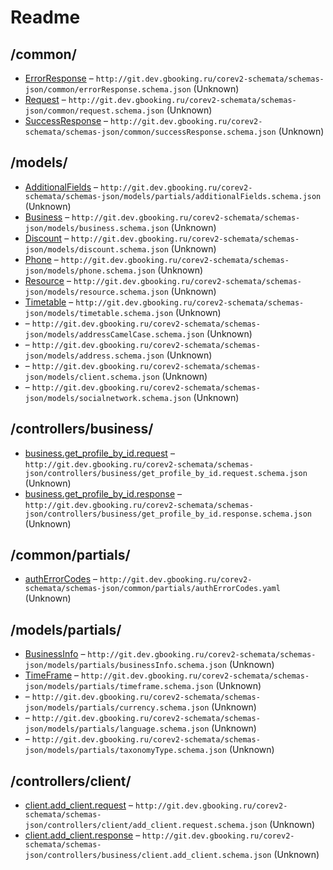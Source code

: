 

 # Readme



## /common/

* [ErrorResponse](./doc//common/errorResponse.schema.md) – `http://git.dev.gbooking.ru/corev2-schemata/schemas-json/common/errorResponse.schema.json` (Unknown)
* [Request](./doc//common/request.schema.md) – `http://git.dev.gbooking.ru/corev2-schemata/schemas-json/common/request.schema.json` (Unknown)
* [SuccessResponse](./doc//common/successResponse.schema.md) – `http://git.dev.gbooking.ru/corev2-schemata/schemas-json/common/successResponse.schema.json` (Unknown)

## /models/

* [AdditionalFields](./doc//models/additionalField.schema.md) – `http://git.dev.gbooking.ru/corev2-schemata/schemas-json/models/partials/additionalFields.schema.json` (Unknown)
* [Business](./doc//models/business.schema.md) – `http://git.dev.gbooking.ru/corev2-schemata/schemas-json/models/business.schema.json` (Unknown)
* [Discount](./doc//models/discount.schema.md) – `http://git.dev.gbooking.ru/corev2-schemata/schemas-json/models/discount.schema.json` (Unknown)
* [Phone](./doc//models/phone.schema.md) – `http://git.dev.gbooking.ru/corev2-schemata/schemas-json/models/phone.schema.json` (Unknown)
* [Resource](./doc//models/resource.schema.md) – `http://git.dev.gbooking.ru/corev2-schemata/schemas-json/models/resource.schema.json` (Unknown)
* [Timetable](./doc//models/timetable.schema.md) – `http://git.dev.gbooking.ru/corev2-schemata/schemas-json/models/timetable.schema.json` (Unknown)
* [](./doc//models/addressCamelCase.schema.md) – `http://git.dev.gbooking.ru/corev2-schemata/schemas-json/models/addressCamelCase.schema.json` (Unknown)
* [](./doc//models/address.schema.md) – `http://git.dev.gbooking.ru/corev2-schemata/schemas-json/models/address.schema.json` (Unknown)
* [](./doc//models/client.schema.md) – `http://git.dev.gbooking.ru/corev2-schemata/schemas-json/models/client.schema.json` (Unknown)
* [](./doc//models/socialNetwork.schema.md) – `http://git.dev.gbooking.ru/corev2-schemata/schemas-json/models/socialnetwork.schema.json` (Unknown)

## /controllers/business/

* [business.get_profile_by_id.request](./doc//controllers/business/get_profile_by_id.request.schema.md) – `http://git.dev.gbooking.ru/corev2-schemata/schemas-json/controllers/business/get_profile_by_id.request.schema.json` (Unknown)
* [business.get_profile_by_id.response](./doc//controllers/business/get_profile_by_id.response.schema.md) – `http://git.dev.gbooking.ru/corev2-schemata/schemas-json/controllers/business/get_profile_by_id.response.schema.json` (Unknown)

## /common/partials/

* [authErrorCodes](./doc//common/partials/authErrorCodes.schema.md) – `http://git.dev.gbooking.ru/corev2-schemata/schemas-json/common/partials/authErrorCodes.yaml` (Unknown)

## /models/partials/

* [BusinessInfo](./doc//models/partials/businessInfo.schema.md) – `http://git.dev.gbooking.ru/corev2-schemata/schemas-json/models/partials/businessInfo.schema.json` (Unknown)
* [TimeFrame](./doc//models/partials/timeframe.schema.md) – `http://git.dev.gbooking.ru/corev2-schemata/schemas-json/models/partials/timeframe.schema.json` (Unknown)
* [](./doc//models/partials/currency.schema.md) – `http://git.dev.gbooking.ru/corev2-schemata/schemas-json/models/partials/currency.schema.json` (Unknown)
* [](./doc//models/partials/language.schema.md) – `http://git.dev.gbooking.ru/corev2-schemata/schemas-json/models/partials/language.schema.json` (Unknown)
* [](./doc//models/partials/taxonomyType.schema.md) – `http://git.dev.gbooking.ru/corev2-schemata/schemas-json/models/partials/taxonomyType.schema.json` (Unknown)

## /controllers/client/

* [client.add_client.request](./doc//controllers/client/add_client.request.schema.md) – `http://git.dev.gbooking.ru/corev2-schemata/schemas-json/controllers/client/add_client.request.schema.json` (Unknown)
* [client.add_client.response](./doc//controllers/client/add_client.response.schema.md) – `http://git.dev.gbooking.ru/corev2-schemata/schemas-json/controllers/business/client.add_client.schema.json` (Unknown)

